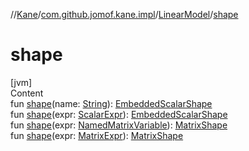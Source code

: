 //[Kane](../../index.md)/[com.github.jomof.kane.impl](../index.md)/[LinearModel](index.md)/[shape](shape.md)



# shape  
[jvm]  
Content  
fun [shape](shape.md)(name: [String](https://kotlinlang.org/api/latest/jvm/stdlib/kotlin/-string/index.html)): [EmbeddedScalarShape](../-embedded-scalar-shape/index.md)  
fun [shape](shape.md)(expr: [ScalarExpr](../../com.github.jomof.kane/-scalar-expr/index.md)): [EmbeddedScalarShape](../-embedded-scalar-shape/index.md)  
fun [shape](shape.md)(expr: [NamedMatrixVariable](../-named-matrix-variable/index.md)): [MatrixShape](../-matrix-shape/index.md)  
fun [shape](shape.md)(expr: [MatrixExpr](../../com.github.jomof.kane/-matrix-expr/index.md)): [MatrixShape](../-matrix-shape/index.md)  



